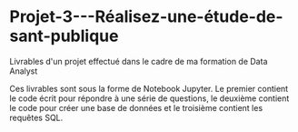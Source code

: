 # Projet-3---Réalisez-une-étude-de-sant-publique
Livrables d'un projet effectué dans le cadre de ma formation de Data Analyst

Ces livrables sont sous la forme de Notebook Jupyter. Le premier contient le code écrit pour répondre à une série de questions, le deuxième contient le code pour créer une base de données et le troisième contient les requêtes SQL.
